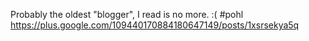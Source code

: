 Probably the oldest "blogger", I read is no more. :( #pohl https://plus.google.com/109440170884180647149/posts/1xsrsekya5q